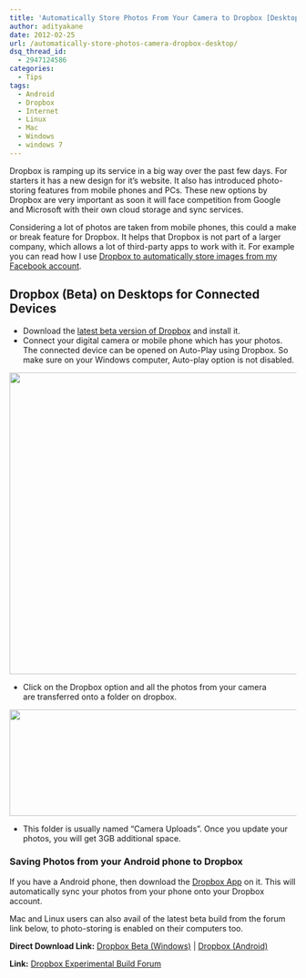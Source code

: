 ```yaml
---
title: 'Automatically Store Photos From Your Camera to Dropbox [Desktop]'
author: adityakane
date: 2012-02-25
url: /automatically-store-photos-camera-dropbox-desktop/
dsq_thread_id:
  - 2947124586
categories:
  - Tips
tags:
  - Android
  - Dropbox
  - Internet
  - Linux
  - Mac
  - Windows
  - windows 7
---
```

Dropbox is ramping up its service in a big way over the past few days. For starters it has a new design for it&#8217;s website. It also has introduced photo-storing features from mobile phones and PCs. These new options by Dropbox are very important as soon it will face competition from Google and Microsoft with their own cloud storage and sync services.

Considering a lot of photos are taken from mobile phones, this could a make or break feature for Dropbox. It helps that Dropbox is not part of a larger company, which allows a lot of third-party apps to work with it. For example you can read how I use [Dropbox to automatically store images from my Facebook account][1].

## Dropbox (Beta) on Desktops for Connected Devices

  * Download the <a href="http://forums.dropbox.com/topic.php?id=55007" onclick="_gaq.push(['_trackEvent', 'outbound-article', 'http://forums.dropbox.com/topic.php?id=55007', 'latest beta version of Dropbox']);" >latest beta version of Dropbox</a> and install it.
  * Connect your digital camera or mobile phone which has your photos. The connected device can be opened on Auto-Play using Dropbox. So make sure on your Windows computer, Auto-play option is not disabled.

<a href="http://devilsworkshop.org/automatically-store-photos-camera-dropbox-desktop/import_camera_dropbox/" rel="attachment wp-att-55268"><img class="alignnone size-full wp-image-55268" title="Import_Camera_Dropbox" src="http://cdn.devilsworkshop.org/files/2012/02/Import_Camera_Dropbox.png" alt="" width="797" height="530" /></a>

  * Click on the Dropbox option and all the photos from your camera are transferred onto a folder on dropbox.

<a href="http://devilsworkshop.org/automatically-store-photos-camera-dropbox-desktop/importing_photos_dropbox/" rel="attachment wp-att-55269"><img class="alignnone size-full wp-image-55269" title="importing_photos_dropbox" src="http://cdn.devilsworkshop.org/files/2012/02/importing_photos_dropbox.png" alt="" width="588" height="187" /></a>

  * This folder is usually named “Camera Uploads”. Once you update your photos, you will get 3GB additional space.

### Saving Photos from your Android phone to Dropbox

If you have a Android phone, then download the <a href="https://market.android.com/details?id=com.dropbox.android" onclick="_gaq.push(['_trackEvent', 'outbound-article', 'https://market.android.com/details?id=com.dropbox.android', 'Dropbox App']);" >Dropbox App</a> on it. This will automatically sync your photos from your phone onto your Dropbox account.

Mac and Linux users can also avail of the latest beta build from the forum link below, to photo-storing is enabled on their computers too.

**Direct Download Link:** <a href="http://dl-web.dropbox.com/u/17/Dropbox%201.3.19.exe" onclick="_gaq.push(['_trackEvent', 'outbound-article', 'http://dl-web.dropbox.com/u/17/Dropbox%201.3.19.exe', 'Dropbox Beta (Windows)']);" >Dropbox Beta (Windows)</a> | <a href="https://market.android.com/details?id=com.dropbox.android" onclick="_gaq.push(['_trackEvent', 'outbound-article', 'https://market.android.com/details?id=com.dropbox.android', 'Dropbox (Android)']);" >Dropbox (Android)</a>

**Link:** <a href="http://forums.dropbox.com/topic.php?id=55007" onclick="_gaq.push(['_trackEvent', 'outbound-article', 'http://forums.dropbox.com/topic.php?id=55007', 'Dropbox Experimental Build Forum']);" >Dropbox Experimental Build Forum</a>

 [1]: http://devilsworkshop.org/backup-facebook-photos-dropbox/

